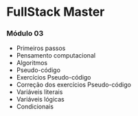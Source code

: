 # FullStack Master

### Módulo 03
- Primeiros passos
- Pensamento computacional
- Algoritmos
- Pseudo-código
- Exercícios Pseudo-código
- Correção dos exercícios Pseudo-código
- Variáveis literais
- Variáveis lógicas
- Condicionais
